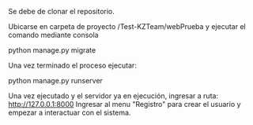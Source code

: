 Se debe de clonar el repositorio. 

Ubicarse en carpeta de proyecto /Test-KZTeam/webPrueba y ejecutar el comando mediante consola

python manage.py migrate

Una vez terminado el proceso ejecutar: 

python manage.py runserver

Una vez ejecutado y el servidor ya en ejecución, ingresar a ruta: http://127.0.0.1:8000
Ingresar al menu "Registro" para crear el usuario y empezar a interactuar con el sistema. 
